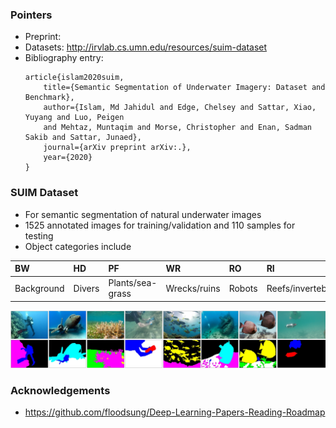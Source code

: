 ### Pointers
- Preprint: 
- Datasets: http://irvlab.cs.umn.edu/resources/suim-dataset
- Bibliography entry:
	```
	article{islam2020suim,
	    title={Semantic Segmentation of Underwater Imagery: Dataset and Benchmark},
	    author={Islam, Md Jahidul and Edge, Chelsey and Sattar, Xiao, Yuyang and Luo, Peigen 
	    and Mehtaz, Muntaqim and Morse, Christopher and Enan, Sadman Sakib and Sattar, Junaed},
	    journal={arXiv preprint arXiv:.},
	    year={2020}
	}
	```

### SUIM Dataset
- For semantic segmentation of natural underwater images
- 1525 annotated images for training/validation and 110 samples for testing
- Object categories include 

| BW | HD | PF | WR | RO | RI | FV | SR | 
|:-----------|:-----------|:-----------|:-----------|:-----------|:-----------|:-----------|:-----------|
| Background | Divers | Plants/sea-grass | Wrecks/ruins | Robots | Reefs/invertebrates | Fish/vertebrates | Sea-floor/rocks|

![det-1a](/data/samples.jpg)






### Acknowledgements
- https://github.com/floodsung/Deep-Learning-Papers-Reading-Roadmap

